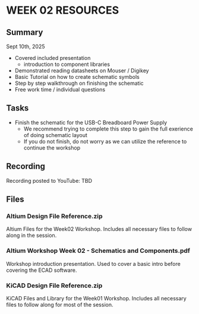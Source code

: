 # WEEK 02 RESOURCES

## Summary

Sept 10th, 2025

- Covered included presentation
    - introduction to component libraries
- Demonstrated reading datasheets on Mouser / Digikey
- Basic Tutorial on how to create schematic symbols
- Step by step walkthrough on finishing the schematic
- Free work time / individual questions

## Tasks

- Finish the schematic for the USB-C Breadboard Power Supply
    - We recommend trying to complete this step to gain the full exerience of doing schematic layout
    - If you do not finish, do not worry as we can utilize the reference to continue the workshop

## Recording

Recording posted to YouTube: TBD

## Files
### Altium Design File Reference.zip
Altium Files for the Week02 Workshop. Includes all necessary files to follow along in the session.

### Altium Workshop Week 02 - Schematics and Components.pdf
Workshop introduction presentation. Used to cover a basic intro before covering the ECAD software.

### KiCAD Design File Reference.zip
KiCAD Files and Library for the Week01 Workshop. Includes all necessary files to follow along for most of the session.
